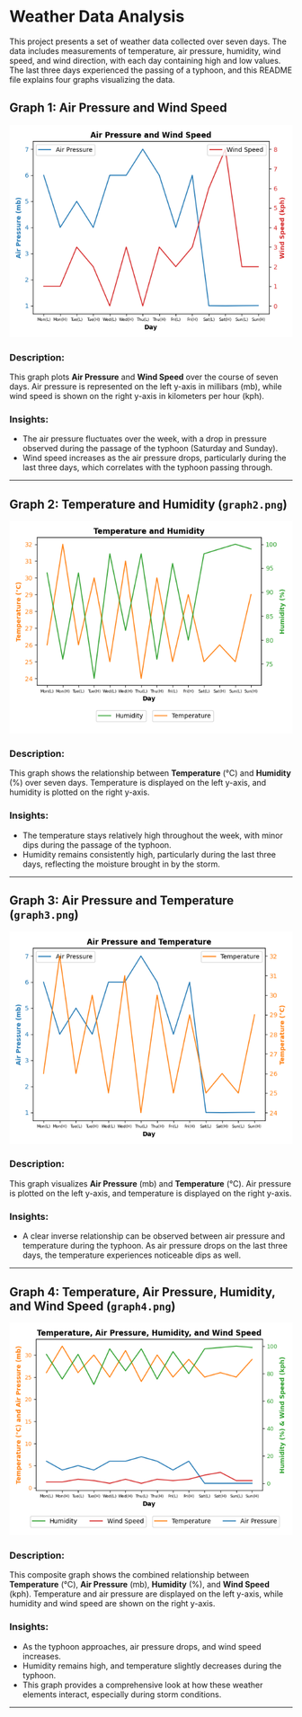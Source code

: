 # Weather Data Analysis

This project presents a set of weather data collected over seven days. The data includes measurements of temperature, air pressure, humidity, wind speed, and wind direction, with each day containing high and low values. The last three days experienced the passing of a typhoon, and this README file explains four graphs visualizing the data.

## Graph 1: Air Pressure and Wind Speed 

![Graph1](Graph1.png)

### Description:
This graph plots **Air Pressure** and **Wind Speed** over the course of seven days. Air pressure is represented on the left y-axis in millibars (mb), while wind speed is shown on the right y-axis in kilometers per hour (kph).

### Insights:
- The air pressure fluctuates over the week, with a drop in pressure observed during the passage of the typhoon (Saturday and Sunday).
- Wind speed increases as the air pressure drops, particularly during the last three days, which correlates with the typhoon passing through.

---

## Graph 2: Temperature and Humidity (`graph2.png`)

![Graph2](Graph2.png)

### Description:
This graph shows the relationship between **Temperature** (°C) and **Humidity** (%) over seven days. Temperature is displayed on the left y-axis, and humidity is plotted on the right y-axis.

### Insights:
- The temperature stays relatively high throughout the week, with minor dips during the passage of the typhoon.
- Humidity remains consistently high, particularly during the last three days, reflecting the moisture brought in by the storm.

---

## Graph 3: Air Pressure and Temperature (`graph3.png`)

![Graph3](Graph3.png)

### Description:
This graph visualizes **Air Pressure** (mb) and **Temperature** (°C). Air pressure is plotted on the left y-axis, and temperature is displayed on the right y-axis.

### Insights:
- A clear inverse relationship can be observed between air pressure and temperature during the typhoon. As air pressure drops on the last three days, the temperature experiences noticeable dips as well.

---

## Graph 4: Temperature, Air Pressure, Humidity, and Wind Speed (`graph4.png`)

![Graph4](Graph4.png)

### Description:
This composite graph shows the combined relationship between **Temperature** (°C), **Air Pressure** (mb), **Humidity** (%), and **Wind Speed** (kph). Temperature and air pressure are displayed on the left y-axis, while humidity and wind speed are shown on the right y-axis.

### Insights:
- As the typhoon approaches, air pressure drops, and wind speed increases. 
- Humidity remains high, and temperature slightly decreases during the typhoon.
- This graph provides a comprehensive look at how these weather elements interact, especially during storm conditions.

---
